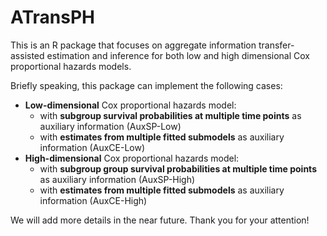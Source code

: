 # ATransPH
This is an R package that focuses on aggregate information transfer-assisted estimation and inference for both low and high dimensional Cox proportional hazards models.

Briefly speaking, this package can implement the following cases:
- **Low-dimensional** Cox proportional hazards model:
  - with **subgroup survival probabilities at multiple time points** as auxiliary information (AuxSP-Low)
  - with **estimates from multiple fitted submodels** as auxiliary information (AuxCE-Low)
- **High-dimensional** Cox proportional hazards model:
  - with **subgroup group survival probabilities at multiple time points** as auxiliary information (AuxSP-High)
  - with **estimates from multiple fitted submodels** as auxiliary information (AuxCE-High)



We will add more details in the near future. Thank you for your attention!
